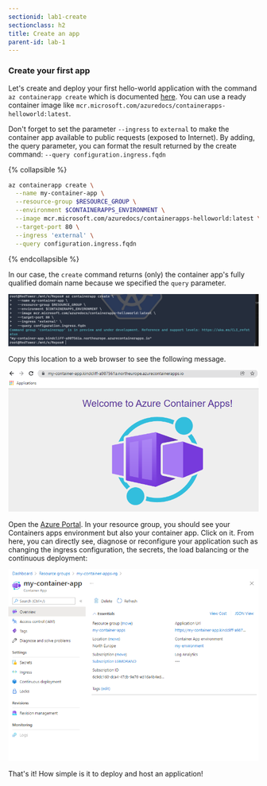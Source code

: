 ```yaml
---
sectionid: lab1-create
sectionclass: h2
title: Create an app
parent-id: lab-1
---
```



### Create your first app

Let's create and deploy your first hello-world application with the command `az containerapp create` which is documented [here](https://docs.microsoft.com/fr-fr/cli/azure/container). You can use a ready container image like `mcr.microsoft.com/azuredocs/containerapps-helloworld:latest`.

Don't forget to set the parameter `--ingress` to `external` to make the container app available to public requests (exposed to Internet). By adding, the query parameter, you can format the result returned by the create command: `--query configuration.ingress.fqdn`

{% collapsible %}

``` bash
az containerapp create \
  --name my-container-app \
  --resource-group $RESOURCE_GROUP \
  --environment $CONTAINERAPPS_ENVIRONMENT \
  --image mcr.microsoft.com/azuredocs/containerapps-helloworld:latest \
  --target-port 80 \
  --ingress 'external' \
  --query configuration.ingress.fqdn
```

{% endcollapsible %}

In our case, the `create` command returns (only) the container app's fully qualified domain name because we specified the `query` parameter.

![Create an with the console](/media/lab1/create-app.png)

Copy this location to a web browser to see the following message.

![Running app](/media/lab1/running-app.png)

Open the [Azure Portal](https://portal.azure.com). In your resource group, you should see your Containers apps environment but also your container app. Click on it.
From here, you can directly see, diagnose or reconfigure your application such as changing the ingress configuration, the secrets, the load balancing or the continuous deployment:

![App in Azure](/media/lab1/created-app-in-azure.png)

That's it! How simple is it to deploy and host an application!
